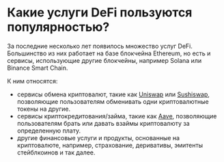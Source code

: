 # Какие услуги DeFi пользуются популярностью?

За последние несколько лет появилось множество услуг DeFi. Большинство из них работает на базе блокчейна Ethereum, но есть и сервисы, использующие другие блокчейны, например Solana или Binance Smart Chain.

К ним относятся:

- сервисы обмена криптовалют, такие как [Uniswap](https://app.uniswap.org) или [Sushiswap](https://app.sushi.com/swap), позволяющие пользователям обменивать одни криптовалютные токены на другие.
- сервисы криптокредитования/займа, такие как [Aave](https://aave.com/), позволяющие пользователям брать или давать взаймы криптовалюту за определенную плату.
- другие финансовые услуги и продукты, основанные на криптовалюте, например, страхование, деривативы, эмитенты стейблкоинов и так далее.
